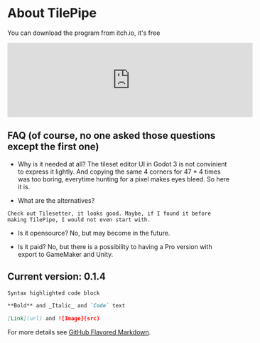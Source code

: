 # About TilePipe

You can download the program from itch.io, it's free
<iframe src="https://itch.io/embed/795448?dark=true" width="552" height="167" frameborder="0"><a href="https://aleksandrbazhin.itch.io/tilepipe">TilePipe by aleksandrbazhin</a></iframe>

## FAQ (of course, no one asked those questions except the first one)

- Why is it needed at all?
The tileset editor UI in Godot 3 is not convinient to express it lightly. And copying the same 4 corners for 47 * 4 times was too boring, everytime hunting for a pixel makes eyes bleed. So here it is.

- What are the alternatives?
```
Check out Tilesetter, it looks good. Maybe, if I found it before making TilePipe, I would not even start with.
```
- Is it opensource?
No, but may become in the future. 

- Is it paid?
No, but there is a possibility to having a Pro version with export to GameMaker and Unity.


## Current version: 0.1.4






```markdown
Syntax highlighted code block

**Bold** and _Italic_ and `Code` text

[Link](url) and ![Image](src)
```

For more details see [GitHub Flavored Markdown](https://guides.github.com/features/mastering-markdown/).

